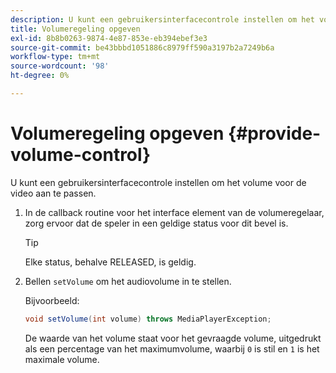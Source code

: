 ```yaml
---
description: U kunt een gebruikersinterfacecontrole instellen om het volume voor de video aan te passen.
title: Volumeregeling opgeven
exl-id: 8b8b0263-9874-4e87-853e-eb394ebef3e3
source-git-commit: be43bbbd1051886c8979ff590a3197b2a7249b6a
workflow-type: tm+mt
source-wordcount: '98'
ht-degree: 0%

---
```


# Volumeregeling opgeven {#provide-volume-control}

U kunt een gebruikersinterfacecontrole instellen om het volume voor de video aan te passen.

1. In de callback routine voor het interface element van de volumeregelaar, zorg ervoor dat de speler in een geldige status voor dit bevel is.

   >[!TIP]
   >
   >Elke status, behalve RELEASED, is geldig.

1. Bellen `setVolume` om het audiovolume in te stellen.

   Bijvoorbeeld:

   ```java
   void setVolume(int volume) throws MediaPlayerException;
   ```

   De waarde van het volume staat voor het gevraagde volume, uitgedrukt als een percentage van het maximumvolume, waarbij `0` is stil en `1` is het maximale volume.

